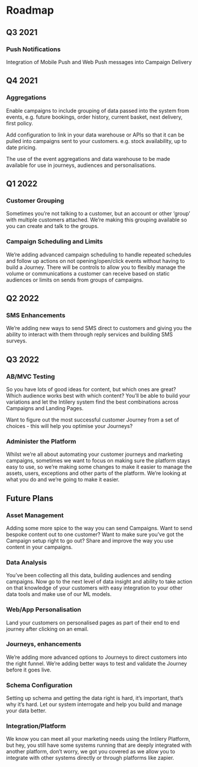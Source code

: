 # Roadmap

## Q3 2021

### Push Notifications
Integration of Mobile Push and Web Push messages into Campaign Delivery

## Q4 2021

### Aggregations
Enable campaigns to include grouping of data passed into the system from events, e.g. future bookings, order history, current basket, next delivery, first policy.

Add configuration to link in your data warehouse or APIs so that it can be pulled into campaigns sent to your customers. e.g. stock availability, up to date pricing.

The use of the event aggregations and data warehouse to be made available for use in journeys, audiences and personalisations.

## Q1 2022

### Customer Grouping
Sometimes you’re not talking to a customer, but an account or other ‘group’ with multiple customers attached. We’re making this grouping available so you can create and talk to the groups.


### Campaign Scheduling and Limits
We’re adding advanced campaign scheduling to handle repeated schedules and follow up actions on not opening/open/click events without having to build a Journey. There will be controls to allow you to flexibly manage the volume or communications a customer can receive based on static audiences or limits on sends from groups of campaigns.

## Q2 2022

### SMS Enhancements
We’re adding new ways to send SMS direct to customers and giving you the ability to interact with them through reply services and building SMS surveys.

## Q3 2022

### AB/MVC Testing
So you have lots of good ideas for content, but which ones are great? Which audience works best with which content? You’ll be able to build your variations and let the Intilery system find the best combinations across Campaigns and Landing Pages.

Want to figure out the most successful customer Journey from a set of choices - this will help you optimise your Journeys?


### Administer the Platform
Whilst we’re all about automating your customer journeys and marketing campaigns, sometimes we want to focus on making sure the platform stays easy to use, so we’re making some changes to make it easier to manage the assets, users, exceptions and other parts of the platform. We’re looking at what you do and we’re going to make it easier.

## Future Plans

### Asset Management
Adding some more spice to the way you can send Campaigns. Want to send bespoke content out to one customer? Want to make sure you’ve got the Campaign setup right to go out? Share and improve the way you use content in your campaigns.


### Data Analysis
You’ve been collecting all this data, building audiences and sending campaigns. Now go to the next level of data insight and ability to take action on that knowledge of your customers with easy integration to your other data tools and make use of our ML models.


### Web/App Personalisation
Land your customers on personalised pages as part of their end to end journey after clicking on an email.


### Journeys, enhancements
We’re adding more advanced options to Journeys to direct customers into the right funnel. We’re adding better ways to test and validate the Journey before it goes live.


### Schema Configuration
Setting up schema and getting the data right is hard, it’s important, that’s why it’s hard. Let our system interrogate and help you build and manage your data better.


### Integration/Platform
We know you can meet all your marketing needs using the Intilery Platform, but hey, you still have some systems running that are deeply integrated with another platform, don’t worry, we got you covered as we allow you to integrate with other systems directly or through platforms like zapier.



